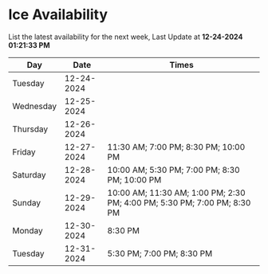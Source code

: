 # Ice Availability

List the latest availability for the next week, Last Update at **12-24-2024 01:21:33 PM**

| Day         | Date        | Times       |
| ----------- | ----------- | ----------- |
|Tuesday|12-24-2024||
|Wednesday|12-25-2024||
|Thursday|12-26-2024||
|Friday|12-27-2024|11:30 AM; 7:00 PM; 8:30 PM; 10:00 PM|
|Saturday|12-28-2024|10:00 AM; 5:30 PM; 7:00 PM; 8:30 PM; 10:00 PM|
|Sunday|12-29-2024|10:00 AM; 11:30 AM; 1:00 PM; 2:30 PM; 4:00 PM; 5:30 PM; 7:00 PM; 8:30 PM|
|Monday|12-30-2024|8:30 PM|
|Tuesday|12-31-2024|5:30 PM; 7:00 PM; 8:30 PM|

